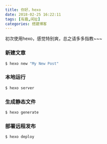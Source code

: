 ```yaml
---
title: 你好，hexo
date: 2018-02-25 16:22:11
tags: [有趣,闲扯]
categories: 搭建博客
---
```

初次使用hexo，感觉特别爽，总之请多多指教~~~

### 新建文章

``` bash
$ hexo new "My New Post"
```

### 本地运行

``` bash
$ hexo server
```

### 生成静态文件

``` bash
$ hexo generate
```

### 部署远程发布

``` bash
$ hexo deploy
```
